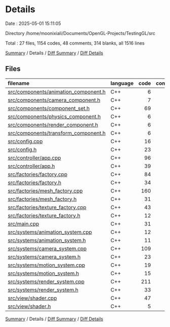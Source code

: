 # Details

Date : 2025-05-01 15:11:05

Directory /home/moonixiali/Documents/OpenGL-Projects/TestingGL/src

Total : 27 files,  1154 codes, 48 comments, 314 blanks, all 1516 lines

[Summary](results.md) / Details / [Diff Summary](diff.md) / [Diff Details](diff-details.md)

## Files
| filename | language | code | comment | blank | total |
| :--- | :--- | ---: | ---: | ---: | ---: |
| [src/components/animation_component.h](/src/components/animation_component.h) | C++ | 6 | 0 | 1 | 7 |
| [src/components/camera_component.h](/src/components/camera_component.h) | C++ | 7 | 0 | 1 | 8 |
| [src/components/component_set.h](/src/components/component_set.h) | C++ | 69 | 4 | 15 | 88 |
| [src/components/physics_component.h](/src/components/physics_component.h) | C++ | 6 | 0 | 1 | 7 |
| [src/components/render_component.h](/src/components/render_component.h) | C++ | 6 | 0 | 1 | 7 |
| [src/components/transform_component.h](/src/components/transform_component.h) | C++ | 6 | 0 | 1 | 7 |
| [src/config.cpp](/src/config.cpp) | C++ | 16 | 0 | 4 | 20 |
| [src/config.h](/src/config.h) | C++ | 23 | 0 | 7 | 30 |
| [src/controller/app.cpp](/src/controller/app.cpp) | C++ | 96 | 3 | 24 | 123 |
| [src/controller/app.h](/src/controller/app.h) | C++ | 39 | 4 | 12 | 55 |
| [src/factories/factory.cpp](/src/factories/factory.cpp) | C++ | 84 | 0 | 24 | 108 |
| [src/factories/factory.h](/src/factories/factory.h) | C++ | 34 | 0 | 12 | 46 |
| [src/factories/mesh_factory.cpp](/src/factories/mesh_factory.cpp) | C++ | 160 | 6 | 50 | 216 |
| [src/factories/mesh_factory.h](/src/factories/mesh_factory.h) | C++ | 31 | 0 | 12 | 43 |
| [src/factories/texture_factory.cpp](/src/factories/texture_factory.cpp) | C++ | 43 | 7 | 15 | 65 |
| [src/factories/texture_factory.h](/src/factories/texture_factory.h) | C++ | 12 | 0 | 10 | 22 |
| [src/main.cpp](/src/main.cpp) | C++ | 31 | 0 | 15 | 46 |
| [src/systems/animation_system.cpp](/src/systems/animation_system.cpp) | C++ | 12 | 0 | 5 | 17 |
| [src/systems/animation_system.h](/src/systems/animation_system.h) | C++ | 11 | 0 | 4 | 15 |
| [src/systems/camera_system.cpp](/src/systems/camera_system.cpp) | C++ | 109 | 2 | 26 | 137 |
| [src/systems/camera_system.h](/src/systems/camera_system.h) | C++ | 23 | 0 | 5 | 28 |
| [src/systems/motion_system.cpp](/src/systems/motion_system.cpp) | C++ | 19 | 0 | 6 | 25 |
| [src/systems/motion_system.h](/src/systems/motion_system.h) | C++ | 15 | 0 | 5 | 20 |
| [src/systems/render_system.cpp](/src/systems/render_system.cpp) | C++ | 211 | 15 | 33 | 259 |
| [src/systems/render_system.h](/src/systems/render_system.h) | C++ | 33 | 0 | 8 | 41 |
| [src/view/shader.cpp](/src/view/shader.cpp) | C++ | 47 | 7 | 15 | 69 |
| [src/view/shader.h](/src/view/shader.h) | C++ | 5 | 0 | 2 | 7 |

[Summary](results.md) / Details / [Diff Summary](diff.md) / [Diff Details](diff-details.md)
